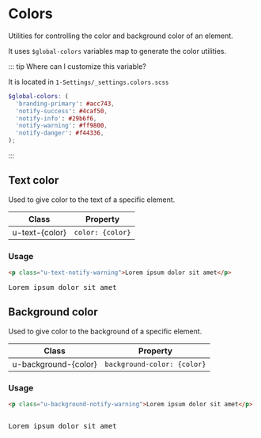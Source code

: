 # Colors

Utilities for controlling the color and background color of an element.

It uses `$global-colors` variables map to generate the color utilities.

::: tip Where can I customize this variable?

It is located in `1-Settings/_settings.colors.scss`

```scss
$global-colors: (
  'branding-primary': #acc743,
  'notify-success': #4caf50,
  'notify-info': #29b6f6,
  'notify-warning': #ff9800,
  'notify-danger': #f44336,
);
```

:::

## Text color

Used to give color to the text of a specific element.

| Class          | Property         |
| -------------- | ---------------- |
| u-text-{color} | `color: {color}` |

### Usage

```html
<p class="u-text-notify-warning">Lorem ipsum dolor sit amet</p>
```

<pre class="u-text-notify-warning">
Lorem ipsum dolor sit amet
</pre>

## Background color

Used to give color to the background of a specific element.

| Class                | Property                    |
| -------------------- | --------------------------- |
| u-background-{color} | `background-color: {color}` |

### Usage

```html
<p class="u-background-notify-warning">Lorem ipsum dolor sit amet</p>
```

<!-- prettier-ignore-start -->
<pre>
<p class="u-background-notify-warning">Lorem ipsum dolor sit amet
</p></pre>
<!-- prettier-ignore-end -->
